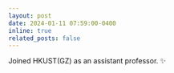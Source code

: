 ```yaml
---
layout: post
date: 2024-01-11 07:59:00-0400
inline: true
related_posts: false
---
```


Joined HKUST(GZ) as an assistant professor. :sparkles:
